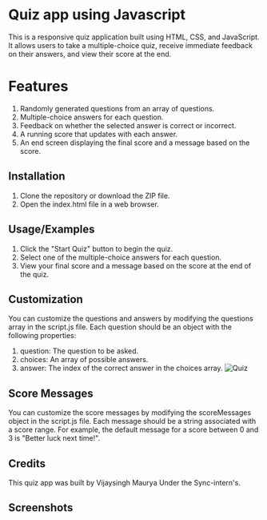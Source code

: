 
# Quiz app using Javascript

This is a responsive quiz application built using HTML, CSS, and JavaScript. It allows users to take a multiple-choice quiz, receive immediate feedback on their answers, and view their score at the end.


# Features

1) Randomly generated questions from an array of questions.
2) Multiple-choice answers for each question.
3) Feedback on whether the selected answer is correct or incorrect.
4) A running score that updates with each answer.
5) An end screen displaying the final score and a message based on the score.
## Installation

1) Clone the repository or download the ZIP file.
2) Open the index.html file in a web browser.
## Usage/Examples

1) Click the "Start Quiz" button to begin the quiz.
2) Select one of the multiple-choice answers for each question.
3) View your final score and a message based on the score at the end of the quiz.

## Customization

You can customize the questions and answers by modifying the questions array in the script.js file. Each question should be an object with the following properties:

1) question: The question to be asked.
2) choices: An array of possible answers.
3) answer: The index of the correct answer in the choices array.
![Quiz](https://user-images.githubusercontent.com/52886042/220702460-cf2cbfc4-2bf4-45a1-be90-f30d2010c374.png)


## Score Messages

You can customize the score messages by modifying the scoreMessages object in the script.js file. Each message should be a string associated with a score range. For example, the default message for a score between 0 and 3 is "Better luck next time!".
## Credits

This quiz app was built by Vijaysingh Maurya Under the Sync-intern's. 


## Screenshots
